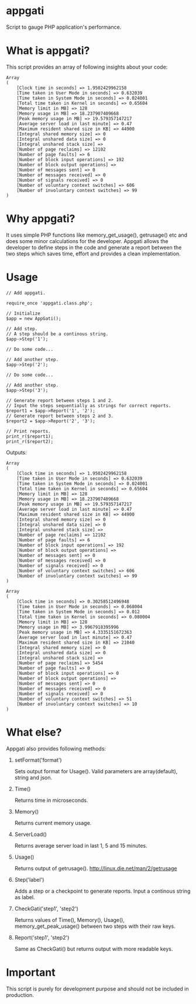 appgati
=======

Script to gauge PHP application's performance.

What is appgati?
================

This script provides an array of following insights about your code:

    Array
    (
        [Clock time in seconds] => 1.9502429962158
        [Time taken in User Mode in seconds] => 0.632039
        [Time taken in System Mode in seconds] => 0.024001
        [Total time taken in Kernel in seconds] => 0.65604
        [Memory limit in MB] => 128
        [Memory usage in MB] => 18.237907409668
        [Peak memory usage in MB] => 19.579357147217
        [Average server load in last minute] => 0.47
        [Maximum resident shared size in KB] => 44900
        [Integral shared memory size] => 0
        [Integral unshared data size] => 0
        [Integral unshared stack size] => 
        [Number of page reclaims] => 12102
        [Number of page faults] => 6
        [Number of block input operations] => 192
        [Number of block output operations] => 
        [Number of messages sent] => 0
        [Number of messages received] => 0
        [Number of signals received] => 0
        [Number of voluntary context switches] => 606
        [Number of involuntary context switches] => 99
    )

Why appgati?
============

It uses simple PHP functions like memory_get_usage(), getrusage() etc and does some minor calculations for the developer.
Appgati allows the developer to define steps in the code and generate a report between the two steps which saves time, effort and provides a clean implementation.

Usage
=====

    // Add appgati.

    require_once 'appgati.class.php';

    // Initialize
    $app = new AppGati();

    // Add step.
    // A step should be a continous string.
    $app->Step('1');

    // Do some code...

    // Add another step.
    $app->Step('2');

    // Do some code...

    // Add another step.
    $app->Step('3');
    
    // Generate report between steps 1 and 2.
    // Input the steps sequentially as strings for correct reports.
    $report1 = $app->Report('1', '2');
    // Generate report between steps 2 and 3.
    $report2 = $app->Report('2', '3');

    // Print reports.
    print_r($report1);
    print_r($report2);

Outputs:

    Array
    (
        [Clock time in seconds] => 1.9502429962158
        [Time taken in User Mode in seconds] => 0.632039
        [Time taken in System Mode in seconds] => 0.024001
        [Total time taken in Kernel in seconds] => 0.65604
        [Memory limit in MB] => 128
        [Memory usage in MB] => 18.237907409668
        [Peak memory usage in MB] => 19.579357147217
        [Average server load in last minute] => 0.47
        [Maximum resident shared size in KB] => 44900
        [Integral shared memory size] => 0
        [Integral unshared data size] => 0
        [Integral unshared stack size] => 
        [Number of page reclaims] => 12102
        [Number of page faults] => 6
        [Number of block input operations] => 192
        [Number of block output operations] => 
        [Number of messages sent] => 0
        [Number of messages received] => 0
        [Number of signals received] => 0
        [Number of voluntary context switches] => 606
        [Number of involuntary context switches] => 99
    )
    
    Array
    (
        [Clock time in seconds] => 0.30258512496948
        [Time taken in User Mode in seconds] => 0.068004
        [Time taken in System Mode in seconds] => 0.012
        [Total time taken in Kernel in seconds] => 0.080004
        [Memory limit in MB] => 128
        [Memory usage in MB] => 3.9967918395996
        [Peak memory usage in MB] => 4.3335151672363
        [Average server load in last minute] => 0.47
        [Maximum resident shared size in KB] => 21040
        [Integral shared memory size] => 0
        [Integral unshared data size] => 0
        [Integral unshared stack size] => 
        [Number of page reclaims] => 5454
        [Number of page faults] => 0
        [Number of block input operations] => 0
        [Number of block output operations] => 
        [Number of messages sent] => 0
        [Number of messages received] => 0
        [Number of signals received] => 0
        [Number of voluntary context switches] => 51
        [Number of involuntary context switches] => 10
    )


What else?
==========

Appgati also provides following methods:

1. setFormat('format')

    Sets output format for Usage(). Valid parameters are array(default), string and json.

2. Time()
    
    Returns time in microseconds.

3. Memory()
    
    Returns current memory usage.

4. ServerLoad()
    
    Returns average server load in last 1, 5 and 15 minutes.

5. Usage()
    
    Returns output of getrusage(). http://linux.die.net/man/2/getrusage

6. Step('label')
    
    Adds a step or a checkpoint to generate reports. Input a continous string as label.

7. CheckGati('step1', 'step2')
    
    Returns values of Time(), Memory(), Usage(), memory_get_peak_usage() between two steps with their raw keys.

8. Report('step1', 'step2')
    
    Same as CheckGati() but returns output with more readable keys.

Important
=========

This script is purely for development purpose and should not be included in production.
